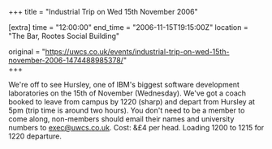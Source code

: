 +++
title = "Industrial Trip on Wed 15th November 2006"

[extra]
time = "12:00:00"
end_time = "2006-11-15T19:15:00Z"
location = "The Bar, Rootes Social Building"

original = "https://uwcs.co.uk/events/industrial-trip-on-wed-15th-november-2006-1474488985378/"    
+++

We're off to see Hursley, one of IBM's biggest software development laboratories on the 15th of November (Wednesday). We've got a coach booked to leave from campus by 1220 (sharp) and depart from Hursley at 5pm (trip time is around two hours). You don't need to be a member to come along, non-members should email their names and university numbers to exec@uwcs.co.uk. Cost: &£4 per head. Loading 1200 to 1215 for 1220 departure.

